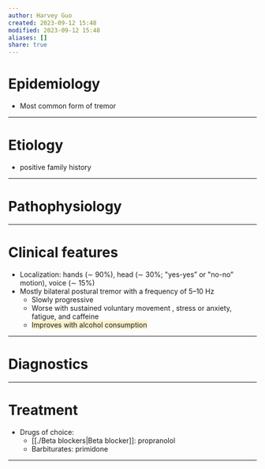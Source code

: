 ```yaml
---
author: Harvey Guo
created: 2023-09-12 15:48
modified: 2023-09-12 15:48
aliases: []
share: true
---
```

# Epidemiology
- Most common form of tremor

---
# Etiology
- positive family history

---
# Pathophysiology


---
# Clinical features
- Localization: hands (∼ 90%), head (∼ 30%; "yes-yes” or "no-no” motion), voice (∼ 15%)
- Mostly bilateral postural tremor with a frequency of 5–10 Hz
	- Slowly progressive 
	- Worse with sustained voluntary movement , stress or anxiety, fatigue, and caffeine
	- <span style="background:rgba(240, 200, 0, 0.2)">Improves with alcohol consumption</span>

---
# Diagnostics


---
# Treatment
- Drugs of choice: 
	- [[./Beta blockers|Beta blocker]]: propranolol
	- Barbiturates: primidone

---
